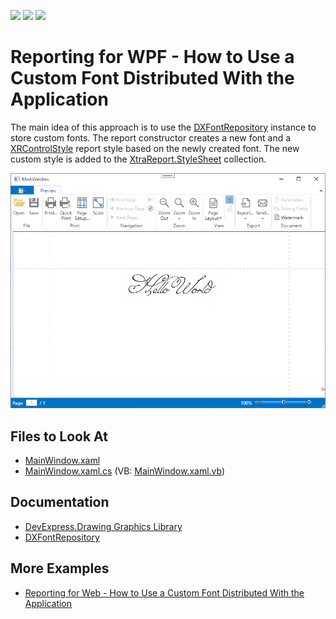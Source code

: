 <!-- default badges list -->
![](https://img.shields.io/endpoint?url=https://codecentral.devexpress.com/api/v1/VersionRange/128600306/22.2.3%2B)
[![](https://img.shields.io/badge/Open_in_DevExpress_Support_Center-FF7200?style=flat-square&logo=DevExpress&logoColor=white)](https://supportcenter.devexpress.com/ticket/details/E5083)
[![](https://img.shields.io/badge/📖_How_to_use_DevExpress_Examples-e9f6fc?style=flat-square)](https://docs.devexpress.com/GeneralInformation/403183)
<!-- default badges end -->
# Reporting for WPF - How to Use a Custom Font Distributed With the Application

The main idea of this approach is to use the [DXFontRepository](https://docs.devexpress.com/CoreLibraries/DevExpress.Drawing.DXFontRepository) instance to store custom fonts. The report constructor creates a new font and a [XRControlStyle](https://docs.devexpress.com/XtraReports/DevExpress.XtraReports.UI.XRControlStyle) report style based on the newly created font. The new custom style is added to the [XtraReport.StyleSheet](https://docs.devexpress.com/XtraReports/DevExpress.XtraReports.UI.XtraReport.StyleSheet) collection.

![Custom Font in WPF Reporting Application](Images/screenshot.png)

## Files to Look At

* [MainWindow.xaml](./CS/PrivateFontDemo/MainWindow.xaml)
* [MainWindow.xaml.cs](./CS/PrivateFontDemo/MainWindow.xaml.cs) (VB: [MainWindow.xaml.vb](./VB/PrivateFontDemo/MainWindow.xaml.vb))

## Documentation

- [DevExpress.Drawing Graphics Library](https://docs.devexpress.com/CoreLibraries/404247/devexpress-drawing-library)
- [DXFontRepository](https://docs.devexpress.com/CoreLibraries/DevExpress.Drawing.DXFontRepository)

## More Examples

- [Reporting for Web - How to Use a Custom Font Distributed With the Application](https://github.com/DevExpress-Examples/reporting-use-a-custom-font-distributed-with-the-application)
